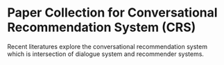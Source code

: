 # Paper Collection for Conversational Recommendation System (CRS)
Recent literatures explore the conversational recommendation system which is intersection of dialogue system and recommender systems.

